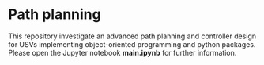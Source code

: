 # Path planning
This repository investigate an advanced path planning and controller design for USVs implementing object-oriented programming and python packages. Please open the Jupyter notebook **main.ipynb** for further information.
